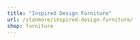 ```yaml
---
title: "Inspired Design Furniture"
url: /stanmore/inspired-design-furniture/
shop: furniture
---
```

